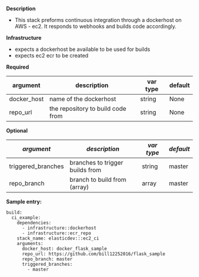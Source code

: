 **Description**

  - This stack preforms continuous integration through a dockerhost on AWS - ec2.  It responds to webhooks and builds code accordingly.

**Infrastructure**

  - expects a dockerhost be available to be used for builds
  - expects ec2 ecr to be created

**Required**

| argument      | description                            | var type | default      |
| ------------- | -------------------------------------- | -------- | ------------ |
| docker_host   | name of the dockerhost                 | string   | None         |
| repo_url      | the repository to build code from      | string   | None         |

**Optional**

| *argument*           | *description*                            | *var type* |  *default*      |
| ------------- | -------------------------------------- | -------- | ------------ |
| triggered_branches | branches to trigger builds from        | string   | master       |
| repo_branch        | branch to build from (array)           | array    | master       |

**Sample entry:**

```
build:
  ci_example:
    dependencies: 
      - infrastructure::dockerhost
      - infrastructure::ecr_repo
    stack_name: elasticdev:::ec2_ci
    arguments:
      docker_host: docker_flask_sample
      repo_url: https://github.com/bill12252016/flask_sample
      repo_branch: master
      triggered_branches:
        - master

```

